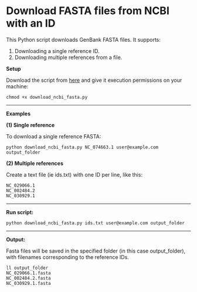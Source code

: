 # Download FASTA files from NCBI with an ID

This Python script downloads GenBank FASTA files. It supports:
1. Downloading a single reference ID.
2. Downloading multiple references from a file.

**Setup**

Download the script from [here](https://github.com/agudeloromero/Download_fasta_NCBI/blob/main/Download_fasta_with_ID/download_ncbi_fasta.py) and give it execution permissions on your machine:
```
chmod +x download_ncbi_fasta.py
```

---

**Examples**

**(1) Single reference**

To download a single reference FASTA:
```
python download_ncbi_fasta.py NC_074663.1 user@example.com output_folder
```

**(2) Multiple references**

Create a text file (ie ids.txt) with one ID per line, like this:
```
NC_029066.1
NC_002484.2
NC_030929.1
```

---

**Run script:**

```
python download_ncbi_fasta.py ids.txt user@example.com output_folder
```

---

**Output:**

Fasta files will be saved in the specified folder (in this case output_folder), with filenames corresponding to the reference IDs.
```
ll output_folder
NC_029066.1.fasta
NC_002484.2.fasta
NC_030929.1.fasta
```

